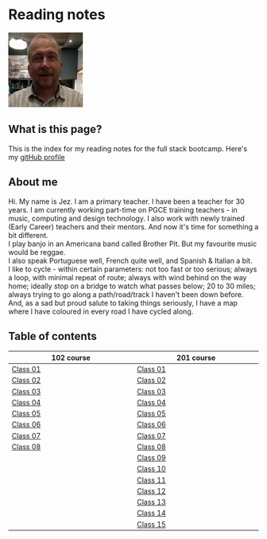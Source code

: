 # Reading notes

![Photo of Jez](IMG_20191005_211700684.jpg)

## What is this page?   
This is the index for my reading notes for the full stack bootcamp. Here's my [gitHub profile](https://github.com/jezinho22)   

## About me 
  
Hi. My name is Jez. I am a primary teacher. I have been a teacher for 30 years. I am currently working part-time on PGCE training teachers - in music, computing and design technology. I also work with newly trained (Early Career) teachers and their mentors. And now it's time for something a bit different.   
I play banjo in an Americana band called Brother Pit. But my favourite music would be reggae.  
I also speak Portuguese well, French quite well, and Spanish & Italian a bit.  
I like to cycle - within certain parameters: not too fast or too serious; always a loop, with minimal repeat of route; always with wind behind on the way home; ideally stop on a bridge to watch what passes below; 20 to 30 miles; always trying to go along a path/road/track I haven't been down before. And, as a sad but proud salute to taking things seriously, I have a map where I have coloured in every road I have cycled along.  


## Table of contents
<table>
  <thead>
    <tr>
      <th width="500px">102 course</th>
      <th width="500px">201 course</th>
    </tr>
  </thead>
  <tbody>
  <tr width="600px">
    <td><a href="https://jezinho22.github.io/reading-notes/102-notes/class-01">Class 01</a></td>
    <td><a href="https://jezinho22.github.io/reading-notes/201-notes/class-01">Class 01</a></td>
  </tr>
  <tr width="600px">
    <td><a href="https://jezinho22.github.io/reading-notes/102-notes/class-02">Class 02</a></td>
    <td><a href="https://jezinho22.github.io/reading-notes/201-notes/class-02">Class 02</a></td>
  </tr>  
  <tr width="600px">
    <td><a href="https://jezinho22.github.io/reading-notes/102-notes/class-03">Class 03</a></td>
    <td><a href="https://jezinho22.github.io/reading-notes/201-notes/class-03">Class 03</a></td>
  </tr>  
  <tr width="600px">
    <td><a href="https://jezinho22.github.io/reading-notes/102-notes/class-04">Class 04</a></td>
    <td><a href="https://jezinho22.github.io/reading-notes/201-notes/class-04">Class 04</a></td>
  </tr>
      <tr width="600px">
    <td><a href="https://jezinho22.github.io/reading-notes/102-notes/class-05">Class 05</a></td>
    <td><a href="https://jezinho22.github.io/reading-notes/201-notes/class-05">Class 05</a></td>
  </tr>
  <tr width="600px">
    <td><a href="https://jezinho22.github.io/reading-notes/102-notes/class-06">Class 06</a></td>
    <td><a href="https://jezinho22.github.io/reading-notes/201-notes/class-06">Class 06</a></td>
  </tr>  
  <tr width="600px">
    <td><a href="https://jezinho22.github.io/reading-notes/102-notes/class-07">Class 07</a></td>
    <td><a href="https://jezinho22.github.io/reading-notes/201-notes/class-07">Class 07</a></td>
  </tr>  
  <tr width="600px">
    <td><a href="https://jezinho22.github.io/reading-notes/102-notes/class-08">Class 08</a></td>
    <td><a href="https://jezinho22.github.io/reading-notes/201-notes/class-08">Class 08</a></td>
  </tr>
  <tr width="600px">
    <td></td>
    <td><a href="https://jezinho22.github.io/reading-notes/201-notes/class-09">Class 09</a></td>
  </tr>
  <tr width="600px">
    <td></td>
    <td><a href="https://jezinho22.github.io/reading-notes/201-notes/class-10">Class 10</a></td>
  </tr>
  <tr width="600px">
    <td></td>
    <td><a href="https://jezinho22.github.io/reading-notes/201-notes/class-11">Class 11</a></td>
  </tr>
  <tr width="600px">
    <td></td>
    <td><a href="https://jezinho22.github.io/reading-notes/201-notes/class-12">Class 12</a></td>
  </tr>
  <tr width="600px">
    <td></td>
    <td><a href="https://jezinho22.github.io/reading-notes/201-notes/class-13">Class 13</a></td>
  </tr>
  <tr width="600px">
    <td></td>
    <td><a href="https://jezinho22.github.io/reading-notes/201-notes/class-14">Class 14</a></td>
  </tr>
  <tr width="600px">
    <td></td>
    <td><a href="https://jezinho22.github.io/reading-notes/201-notes/class-15">Class 15</a></td>
  </tr>

  </tbody>
</table>





